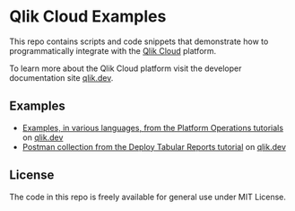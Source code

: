 # Qlik Cloud Examples
This repo contains scripts and code snippets that demonstrate how to programmatically integrate with the [Qlik Cloud](https://www.qlik.com/us/products/qlik-cloud) platform.

To learn more about the Qlik Cloud platform visit the developer documentation site [qlik.dev](https://qlik.dev).

## Examples
* [Examples, in various languages, from the Platform Operations tutorials](./qlik.dev/tutorials/platform-operations) on [qlik.dev](https://qlik.dev/manage/platform-operations/overview)
* [Postman collection from the Deploy Tabular Reports tutorial](./qlik.dev/tutorials/deploy-tabular-reports) on [qlik.dev](https://qlik.dev/manage/reports/deploy-tabular-reports)

## License
The code in this repo is freely available for general use under MIT License.
